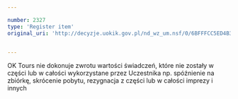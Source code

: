 ```yaml
---

number: 2327
type: 'Register item'
original_uri: 'http://decyzje.uokik.gov.pl/nd_wz_um.nsf/0/6BFFFCC5ED4B33EAC12578AB0038CED2?OpenDocument'


---
```


OK Tours nie dokonuje zwrotu wartości świadczeń, które nie zostały w części lub w całości wykorzystane przez Uczestnika np. spóźnienie na zbiórkę, skrócenie pobytu, rezygnacja z części lub w całości imprezy i innych
